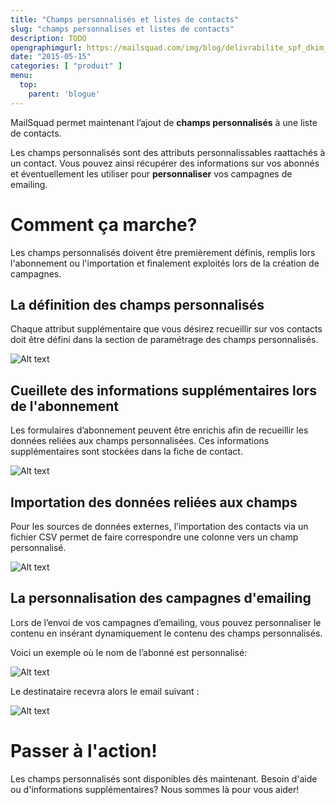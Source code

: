 ```yaml
---
title: "Champs personnalisés et listes de contacts"
slug: "champs personnalises et listes de contacts"
description: TODO
opengraphimgurl: https://mailsquad.com/img/blog/delivrabilite_spf_dkim_emailing.png
date: "2015-05-15"
categories: [ "produit" ]
menu:
  top:
    parent: 'blogue'
---
```


MailSquad permet maintenant l’ajout de **champs personnalisés** à une liste de contacts.

<!--more-->

Les champs personnalisés sont des attributs personnalissables raattachés à un contact. Vous pouvez ainsi récupérer des informations sur vos abonnés et éventuellement les utiliser pour **personnaliser** vos campagnes de emailing.

# Comment ça marche?

Les champs personnalisés doivent être premièrement définis, remplis lors l'abonnement ou l'importation et finalement exploités lors de la création de campagnes.

## La définition des champs personnalisés

Chaque attribut supplémentaire que vous désirez recueillir sur vos contacts doit être défini dans la section de paramétrage des champs personnalisés.

![Alt text](/img/blog/champs-personnalises/definition-champs-personnalises.png)

## Cueillete des informations supplémentaires lors de l'abonnement

Les formulaires d’abonnement peuvent être enrichis afin de recueillir les données reliées aux champs personnalisées. Ces informations supplémentaires sont stockées dans la fiche de contact.

![Alt text](/img/blog/champs-personnalises/formulaire-champs-personnalises.png)

## Importation des données reliées aux champs

Pour les sources de données externes, l’importation des contacts via un fichier CSV permet de faire correspondre une colonne vers un champ personnalisé.

![Alt text](/img/blog/champs-personnalises/importation-champs-personnalises.png)

## La personnalisation des campagnes d'emailing

Lors de l’envoi de vos campagnes d’emailing, vous pouvez personnaliser le contenu en insérant dynamiquement le contenu des champs personnalisés.

Voici un exemple où le nom de l’abonné est personnalisé:

![Alt text](/img/blog/champs-personnalises/editeur-champs-personnalises.png)

Le destinataire recevra alors le email suivant :

![Alt text](/img/blog/champs-personnalises/personnalisation-champs-personnalises.png)

# Passer à l'action!

Les champs personnalisés sont disponibles dès maintenant. Besoin d'aide ou d'informations supplémentaires? Nous sommes là pour vous aider!